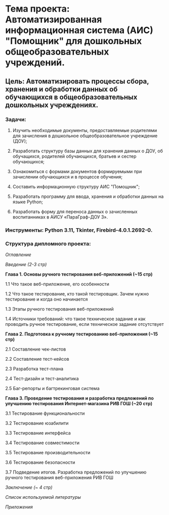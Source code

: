 # **Тема проекта**: Автоматизированная информационная система (АИС) "Помощник" для дошкольных общеобразовательных учреждений. 
## **Цель**: Автоматизировать процессы сбора, хранения и обработки данных об обучающихся в общеобразовательных дошкольных учреждениях.  

### **Задачи**:   

1. Изучить необходимые документы, предоставляемые родителями для зачисления в дошкольное общеобразовательное учреждение (ДОУ);    

2. Разработать структуру базы данных для хранения данных о ДОУ, об обучащихся, родителей обучающихся, братьев и сестер обучающихся; 

3. Ознакомиться с формами документов формируемыми при зачислении обучающихся и в процессе обучения; 

4. Составить информационную структуру АИС "Помощник";   

5. Разработать программу для ввода, хранения и обработки данных на языке Python;  

6. Разработать форму для переноса данных о зачисленных воспитанниках в АИСУ «ПараГраф-ДОУ 3». 

### **Инструменты**: Python 3.11, Tkinter, Firebird-4.0.1.2692-0.

### **Структура дипломного проекта**:   

_Оглавление_  

_Введение (2-3 стр)_ 

**Глава 1. Основы ручного тестирования веб-приложений (~15 стр)**  

1.1 Что такое веб-приложение, его особенности  

1.2 Что такое тестирование, кто такой тестировщик. Зачем нужно тестирование и когда оно начинается  

1.3 Этапы ручного тестирования веб-приложений  

1.4 Источники требований: что такое техническое задание и как проводить ручное тестирование, если техническое задание отсутствует  

**Глава 2. Подготовка к ручному тестированию веб-приложения (~15 стр)**  

2.1 Составление чек-листов  

2.2 Составление тест-кейсов  

2.3 Разработка тест-плана  

2.4 Тест-дизайн и тест-аналитика  

2.5 Баг-репорты и багтрекинговая система  

**Глава 3. Проведение тестирования и разработка предложений по улучшению тестирования Интернет-магазина РИВ ГОШ (~20 стр)** 

3.1 Тестирование функциональности  

3.2 Тестирование юзабилити   

3.3 Тестирование интерфейса   

3.4 Тестирование совместимости   

3.5 Тестирование производительности   

3.6 Тестирование безопасности  

3.7 Подведение итогов. Разработка предложений по улучшению ручного тестирования веб-приложения РИВ ГОШ  

_Заключение (~ 4 стр)_ 

_Список используемой литературы_ 

_Приложения_
